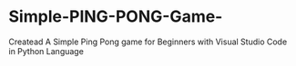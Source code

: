 # Simple-PING-PONG-Game-
Createad A Simple Ping Pong game for Beginners with Visual Studio Code in Python Language 
